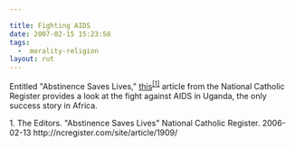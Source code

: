 ```yaml
---

title: Fighting AIDS
date: 2007-02-15 15:23:58
tags:
  -  morality-religion
layout: rut
---
```


Entitled "Abstinence Saves Lives," [this][]<sup>[\[1\]][this]</sup> article from the National Catholic Register provides a look at the fight against AIDS in Uganda, the only success story in Africa.

<div markdown="1" class="postrefs">
1. The Editors.  "Abstinence Saves Lives" National Catholic Register.  2006-02-13 http://ncregister.com/site/article/1909/
</div>

[this]: http://ncregister.com/site/article/1909/ "Abstinence Saves Lives"

